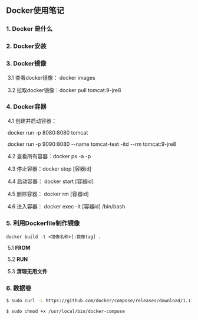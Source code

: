## Docker使用笔记

### 1. Docker 是什么

### 2. Docker安装

### 3. Docker镜像

​	3.1 查看docker镜像： docker images

​	3.2 拉取docker镜像：docker pull tomcat:9-jre8

### 4. Docker容器

​	4.1 创建并启动容器：

​		docker run -p 8080:8080 tomcat

​		docker run -p 9090:8080 --name tomcat-test -itd --rm tomcat:9-jre8

​	4.2 查看所有容器：docker ps -a -p

​	4.3 停止容器：docker stop [容器id]

​	4.4 启动容器： docker start [容器id]

​	4.5 删除容器： docker rm [容器id]

​	4.6 进入容器： docker exec -it [容器id] /bin/bash

### 5. 利用Dockerfile制作镜像

~~~
docker build -t <镜像名称>[:镜像tag] .
~~~

​	5.1 **FROM**

​	5.2 **RUN**

​	5.3 **清理无用文件**

### 6. 数据卷





```bash
$ sudo curl -L https://github.com/docker/compose/releases/download/1.17.1/docker-compose-`uname -s`-`uname -m` > /usr/local/bin/docker-compose

$ sudo chmod +x /usr/local/bin/docker-compose
```

